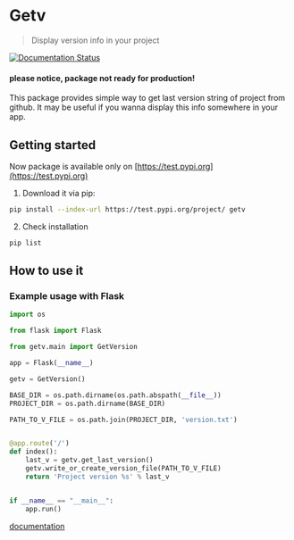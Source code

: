 # Getv

> Display version info in your project

[![Documentation Status](https://readthedocs.org/projects/getv/badge/?version=latest)](https://getv.readthedocs.io/en/latest/?badge=latest)


#### please notice, package not ready for production!

This package provides simple way to get last version string of project from github. It may be useful if you wanna display this info somewhere in your app. 

## Getting started

Now package is available  only on [https://test.pypi.org](https://test.pypi.org)

1. Download it via pip:
```bash
pip install --index-url https://test.pypi.org/project/ getv
```

2. Check installation
```bash
pip list
```
## How to use it

### Example usage with Flask
```python 
import os

from flask import Flask

from getv.main import GetVersion

app = Flask(__name__)

getv = GetVersion()

BASE_DIR = os.path.dirname(os.path.abspath(__file__))
PROJECT_DIR = os.path.dirname(BASE_DIR)

PATH_TO_V_FILE = os.path.join(PROJECT_DIR, 'version.txt')


@app.route('/')
def index():
    last_v = getv.get_last_version()
    getv.write_or_create_version_file(PATH_TO_V_FILE)
    return 'Project version %s' % last_v


if __name__ == "__main__":
    app.run()
```

[documentation](https://getv.readthedocs.io/en/latest/)

